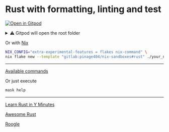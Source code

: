 # Rust with formatting, linting and test

[![Open in Gitpod](https://gitpod.io/button/open-in-gitpod.svg)](https://gitpod.io/#WORKDIR=rust/https://gitlab.com/pinage404/nix-sandboxes)

<details>
<summary>⚠️ Gitpod will open the root folder</summary>

Due to [some limitations of Gitpod](https://github.com/gitpod-io/gitpod/issues/5521), we cannot simply open a sub-folder

Opening in Gitpod will open the root folder

Two terminals will be opened :

1. the first in the root folder
2. the second in the target folder

Both terminals automatically load the environment of their current folder

![Screenshot of Gitpod showing two terminals open, the second being open in the target folder](https://gitlab.com/pinage404/nix-sandboxes/-/raw/main/gitpod.png)

</details>

Or with [Nix](https://nixos.org)

```sh
NIX_CONFIG="extra-experimental-features = flakes nix-command" \
nix flake new --template "gitlab:pinage404/nix-sandboxes#rust" ./your_new_project_directory
```

---

[Available commands](./maskfile.md)

Or just execute

```sh
mask help
```

---

[Learn Rust in Y Minutes](https://learnxinyminutes.com/docs/rust/)

[Awesome Rust](https://github.com/rust-unofficial/awesome-rust#readme)

[Roogle](https://roogle.hkmatsumoto.com)
